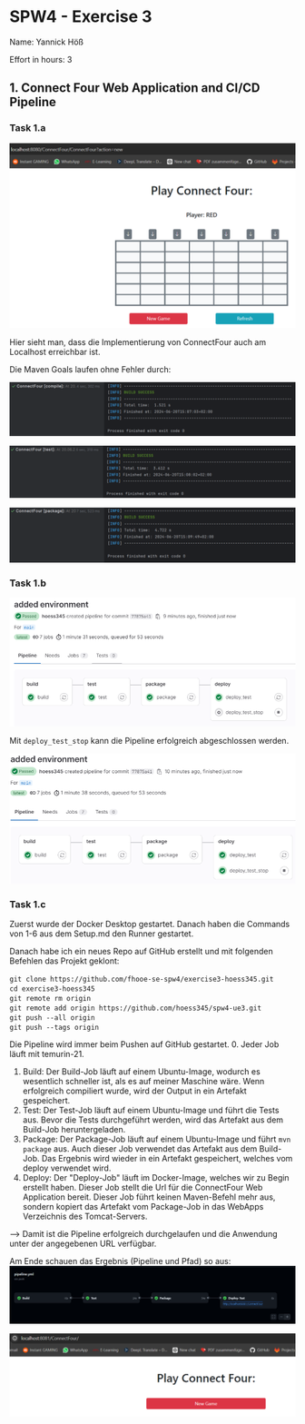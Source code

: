SPW4 - Exercise 3
=================

Name: Yannick Höß

Effort in hours: 3

## 1. Connect Four Web Application and CI/CD Pipeline

### Task 1.a

![ConnectFour.png](documentation/ConnectFour.png)

Hier sieht man, dass die Implementierung von ConnectFour auch am Localhost erreichbar ist.

Die Maven Goals laufen ohne Fehler durch:

![MVNCompile.png](documentation/MVNCompile.png)

![MVNTest.png](documentation/MVNTest.png)

![MVNPackage.png](documentation/MVNPackage.png)

### Task 1.b

![GitLabPipeline.png](documentation/GitLabPipeline.png)

Mit `deploy_test_stop` kann die Pipeline erfolgreich abgeschlossen werden.  

![GitLabPipelineStop.png](documentation/GitLabPipelineStop.png)

### Task 1.c
Zuerst wurde der Docker Desktop gestartet. Danach haben die Commands von 1-6 aus dem Setup.md den Runner gestartet.

Danach habe ich ein neues Repo auf GitHub erstellt und mit folgenden Befehlen das Projekt geklont:

`git clone https://github.com/fhooe-se-spw4/exercise3-hoess345.git`  
`cd exercise3-hoess345`  
`git remote rm origin`  
`git remote add origin https://github.com/hoess345/spw4-ue3.git`  
`git push --all origin`  
`git push --tags origin`  

Die Pipeline wird immer beim Pushen auf GitHub gestartet.
0. Jeder Job läuft mit temurin-21.
1. Build: Der Build-Job läuft auf einem Ubuntu-Image, wodurch es wesentlich schneller ist, als es auf meiner 
   Maschine wäre. Wenn erfolgreich compiliert wurde, wird der Output in ein Artefakt gespeichert.
2. Test: Der Test-Job läuft auf einem Ubuntu-Image und führt die Tests aus. Bevor die Tests durchgeführt werden, 
   wird das Artefakt aus dem Build-Job heruntergeladen.
3. Package: Der Package-Job läuft auf einem Ubuntu-Image und führt `mvn package` aus. Auch dieser Job verwendet das 
   Artefakt aus dem Build-Job. Das Ergebnis wird wieder in ein Artefakt gespeichert, welches vom deploy verwendet wird.
4. Deploy: Der "Deploy-Job" läuft im Docker-Image, welches wir zu Begin erstellt haben. Dieser Job stellt die Url 
   für die ConnectFour Web Application bereit. Dieser Job führt keinen Maven-Befehl mehr aus, sondern kopiert das 
   Artefakt vom Package-Job in das WebApps Verzeichnis des Tomcat-Servers.

--> Damit ist die Pipeline erfolgreich durchgelaufen und die Anwendung unter der angegebenen URL verfügbar.

Am Ende schauen das Ergebnis (Pipeline und Pfad) so aus:  
![GitHubPipeline.png](documentation/GitHubPipeline.png)

![ConnectFourAfterGitHub.png](documentation/ConnectFourAfterGitHub.png)